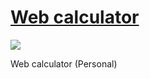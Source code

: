 # [Web calculator](https://visnowden.github.io/web_calculator)
<a href="https://visnowden.github.io/web_calculator"><img src="http://img.shields.io/static/v1?label=status:&message=%28WIP%29%20Work%20in%20progress&color=darkred"/></a>

Web calculator (Personal)
